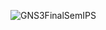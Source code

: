 
![GNS3FinalSemIPS](https://github.com/user-attachments/assets/5f40ea8b-ddc3-4c1e-8298-cfc375e0b547)
